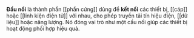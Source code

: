 **Đầu nối** là thành phần [[phần cứng]] dùng để **kết nối** các thiết bị, [[cáp]] hoặc [[linh kiện điện tử]] với nhau, cho phép truyền tải tín hiệu điện, [[dữ liệu]] hoặc năng lượng. Nó đóng vai trò như một cầu nối giúp các thiết bị hoạt động phối hợp hiệu quả.